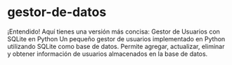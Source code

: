 # gestor-de-datos
 ¡Entendido! Aquí tienes una versión más concisa:  Gestor de Usuarios con SQLite en Python Un pequeño gestor de usuarios implementado en Python utilizando SQLite como base de datos. Permite agregar, actualizar, eliminar y obtener información de usuarios almacenados en la base de datos.
